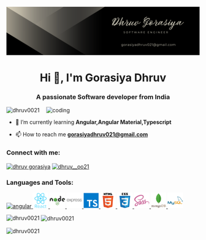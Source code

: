 
![logo](https://github.com/DHRUV0021/DHRUV0021/blob/main/Banner.png)

<h1 align="center">Hi 👋, I'm Gorasiya Dhruv</h1>
<h3 align="center">A passionate Software developer from India</h3>

<img align="right" alt="coding" width="400" src="https://provereznanja.rs/wp-content/uploads/2022/09/68747470733a2f2f6d69726f2e6d656469756d2e636f6d2f6d61782f313336302f302a37513379765349765f7430696f4a2d5a2e676966.gif">

<p align="left"> <img src="https://komarev.com/ghpvc/?username=dhruv0021&label=Profile%20views&color=0e75b6&style=flat" alt="dhruv0021"/> </p>

- 🌱 I’m currently learning **Angular,Angular Material,Typescript**

- 📫 How to reach me **gorasiyadhruv021@gmail.com**

<h3 align="left">Connect with me:</h3>
<p align="left">
<a href="https://linkedin.com/in/dhruv gorasiya" target="blank"><img align="center" src="https://raw.githubusercontent.com/rahuldkjain/github-profile-readme-generator/master/src/images/icons/Social/linked-in-alt.svg" alt="dhruv gorasiya" height="30" width="40" /></a>
<a href="https://instagram.com/dhruv__oo21" target="blank"><img align="center" src="https://raw.githubusercontent.com/rahuldkjain/github-profile-readme-generator/master/src/images/icons/Social/instagram.svg" alt="dhruv__oo21" height="30" width="40" /></a>
</p>

<h3 align="left">Languages and Tools: </h3>
<p align="left"> <a href="https://angular.io" target="_blank" rel="noreferrer"> <img src="https://angular.io/assets/images/logos/angular/angular.svg" alt="angular" width="40" height="40"/> </a><a href="https://reactjs.org/" target="_blank" rel="noreferrer"> <img src="https://raw.githubusercontent.com/devicons/devicon/master/icons/react/react-original-wordmark.svg" alt="react" width="40" height="40"/> </a> <a href="https://nodejs.org" target="_blank" rel="noreferrer"> <img src="https://raw.githubusercontent.com/devicons/devicon/master/icons/nodejs/nodejs-original-wordmark.svg" alt="nodejs" width="40" height="40"/> <a href="https://expressjs.com" target="_blank" rel="noreferrer"> <img src="https://raw.githubusercontent.com/devicons/devicon/master/icons/express/express-original-wordmark.svg" alt="express" width="40" height="40"/> </a>  </a>  <a href="https://www.typescriptlang.org/" target="_blank" rel="noreferrer"> <img src="https://raw.githubusercontent.com/devicons/devicon/master/icons/typescript/typescript-original.svg" alt="typescript" width="40" height="40"/> </a>  <a href="https://www.w3.org/html/" target="_blank" rel="noreferrer"> <img src="https://raw.githubusercontent.com/devicons/devicon/master/icons/html5/html5-original-wordmark.svg" alt="html5" width="40" height="40"/> </a><a href="https://www.w3schools.com/css/" target="_blank" rel="noreferrer"> <img src="https://raw.githubusercontent.com/devicons/devicon/master/icons/css3/css3-original-wordmark.svg" alt="css3" width="40" height="40"/> </a> <a href="https://sass-lang.com" target="_blank" rel="noreferrer"> <img src="https://raw.githubusercontent.com/devicons/devicon/master/icons/sass/sass-original.svg" alt="sass" width="40" height="40"/> </a> <a href="https://www.mongodb.com/" target="_blank" rel="noreferrer"> <img src="https://raw.githubusercontent.com/devicons/devicon/master/icons/mongodb/mongodb-original-wordmark.svg" alt="mongodb" width="40" height="40"/> </a> <a href="https://www.mysql.com/" target="_blank" rel="noreferrer"> <img src="https://raw.githubusercontent.com/devicons/devicon/master/icons/mysql/mysql-original-wordmark.svg" alt="mysql" width="40" height="40"/> </a></p>

<p><img align="left" src="https://github-readme-stats.vercel.app/api/top-langs?username=dhruv0021&show_icons=true&locale=en&layout=compact" alt="dhruv0021" /></p>

<p>&nbsp;<img align="center" src="https://github-readme-stats.vercel.app/api?username=dhruv0021&show_icons=true&locale=en" alt="dhruv0021" /></p>

<p><img align="center" src="https://github-readme-streak-stats.herokuapp.com/?user=dhruv0021&" alt="dhruv0021" /></p>
